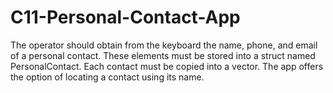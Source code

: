 # C11-Personal-Contact-App
The operator should obtain from the keyboard the name, phone, and email of a personal contact.
These elements must be stored into a struct named PersonalContact. Each contact must be copied 
into a vector. The app offers the option of locating a contact using its name.
